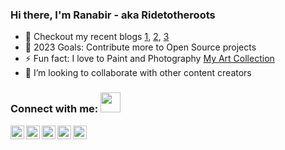### Hi there, I'm Ranabir - aka Ridetotheroots

- 🌱 Checkout my recent blogs [1](https://dzone.com/articles/top-5-free-and-open-source-game-engines-you-should), [2](https://opensource.com/article/21/7/wildfly), [3](https://opensource.com/article/21/7/run-apps-wildfly)
- 🥅 2023 Goals: Contribute more to Open Source projects
- ⚡ Fun fact: I love to Paint and Photography [My Art Collection](https://github.com/Ridetotheroots/artwork/blob/master/README.md)
- 👯 I’m looking to collaborate with other content creators

### Connect with me:  <img src="https://media.giphy.com/media/LnQjpWaON8nhr21vNW/giphy.gif" height="32">

[<img align="left" width="22px" alt="Ranabir's Instagram" height="22px" src="https://github.com/gauravghongde/social-icons/blob/master/SVG/Color/Instagram.svg" />](https://www.instagram.com/ridetotheroots/?hl=en)
[<img align="left" width="22px" alt="Ranabir's Youtube" height="22px" src="https://github.com/gauravghongde/social-icons/blob/master/SVG/Color/Youtube.svg" />](https://www.youtube.com/watch?v=E-S5o_UZFgw&t=1s)
[<img align="left" width="22px" alt="Ranabir's Twitter" height="22px" src="https://github.com/gauravghongde/social-icons/blob/master/PNG/Color/Twitter.png" />](https://twitter.com/Ridetotheroots)
[<img align="left" width="22px" alt="Ranabir's Linkedin" height="22px" src="https://github.com/gauravghongde/social-icons/blob/master/PNG/Color/LinkedIN.png" />](https://www.linkedin.com/in/ranabir-chakraborty-a71074b4/)
[<img align="left" width="22px" alt="Ranabir's facebook" height="22px" src="https://github.com/gauravghongde/social-icons/blob/master/PNG/Color/Facebook.png" />](https://www.facebook.com/ranabir.chakraborty218/)
